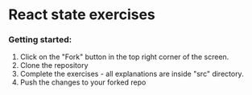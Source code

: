 # React state exercises

### Getting started:

1. Click on the "Fork" button in the top right corner of the screen.
2. Clone the repository
3. Complete the exercises - all explanations are inside "src" directory.
4. Push the changes to your forked repo
